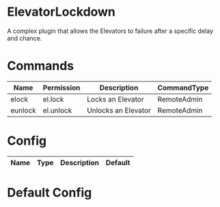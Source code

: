 # ElevatorLockdown
A complex plugin that allows the Elevators to failure after a specific delay and chance.

# Commands
Name | Permission | Description | CommandType
---- | ---------- | ----------- | -----------
elock | el.lock | Locks an Elevator | RemoteAdmin
eunlock | el.unlock | Unlocks an Elevator | RemoteAdmin

# Config
Name | Type | Description | Default
---- | ---- | ----------- | -------


# Default Config
```yml

```
